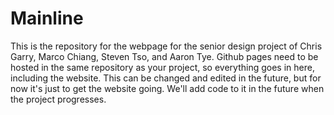 Mainline
========

This is the repository for the webpage for the senior design project of Chris Garry, Marco Chiang, Steven Tso, and Aaron Tye. Github pages need to be hosted in the same repository as your project, so everything goes in here, including the website. This can be changed and edited in the future, but for now it's just to get the website going. We'll add code to it in the future when the project progresses.
